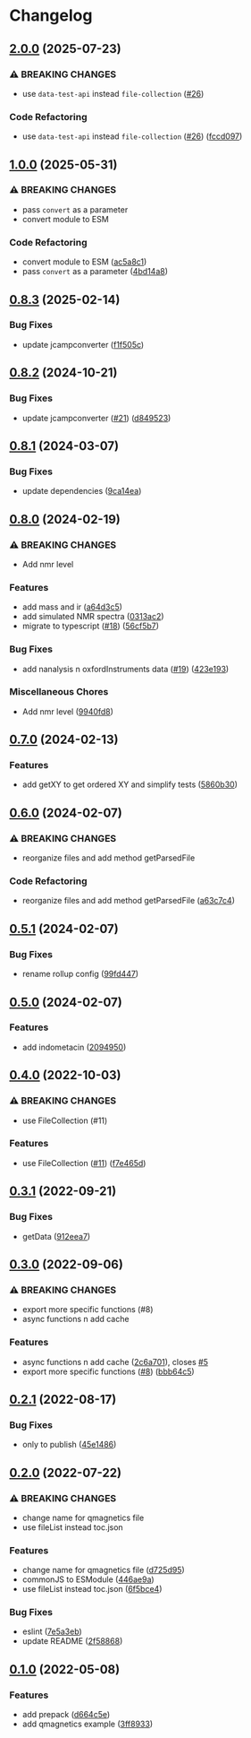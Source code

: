# Changelog

## [2.0.0](https://github.com/cheminfo/jcamp-data-test/compare/v1.0.0...v2.0.0) (2025-07-23)


### ⚠ BREAKING CHANGES

* use `data-test-api` instead `file-collection` ([#26](https://github.com/cheminfo/jcamp-data-test/issues/26))

### Code Refactoring

* use `data-test-api` instead `file-collection` ([#26](https://github.com/cheminfo/jcamp-data-test/issues/26)) ([fccd097](https://github.com/cheminfo/jcamp-data-test/commit/fccd09719c1a590498e73b36b42f4bce14c9bb92))

## [1.0.0](https://github.com/cheminfo/jcamp-data-test/compare/v0.8.3...v1.0.0) (2025-05-31)


### ⚠ BREAKING CHANGES

* pass `convert` as a parameter
* convert module to ESM

### Code Refactoring

* convert module to ESM ([ac5a8c1](https://github.com/cheminfo/jcamp-data-test/commit/ac5a8c1833fa33c21e7d02eb7ad339de54f76429))
* pass `convert` as a parameter ([4bd14a8](https://github.com/cheminfo/jcamp-data-test/commit/4bd14a8d89ff03b23ad3e9e5d257e29b337d340c))

## [0.8.3](https://github.com/cheminfo/jcamp-data-test/compare/v0.8.2...v0.8.3) (2025-02-14)


### Bug Fixes

* update jcampconverter ([f1f505c](https://github.com/cheminfo/jcamp-data-test/commit/f1f505c189fa76af19bb9658be27f78ad1e1ab69))

## [0.8.2](https://github.com/cheminfo/jcamp-data-test/compare/v0.8.1...v0.8.2) (2024-10-21)


### Bug Fixes

* update jcampconverter ([#21](https://github.com/cheminfo/jcamp-data-test/issues/21)) ([d849523](https://github.com/cheminfo/jcamp-data-test/commit/d8495237bb0eb572c98eb4e43fe190d076f03e77))

## [0.8.1](https://github.com/cheminfo/jcamp-data-test/compare/v0.8.0...v0.8.1) (2024-03-07)


### Bug Fixes

* update dependencies ([9ca14ea](https://github.com/cheminfo/jcamp-data-test/commit/9ca14ea32a281e86f63572b49a961a51277a559d))

## [0.8.0](https://github.com/cheminfo/jcamp-data-test/compare/v0.7.0...v0.8.0) (2024-02-19)


### ⚠ BREAKING CHANGES

* Add nmr level

### Features

* add mass and ir ([a64d3c5](https://github.com/cheminfo/jcamp-data-test/commit/a64d3c515d32be188282218e06cabf37f5b91a4a))
* add simulated NMR spectra ([0313ac2](https://github.com/cheminfo/jcamp-data-test/commit/0313ac23cfe3f1c94539ef60121a636ce9c90e15))
* migrate to typescript ([#18](https://github.com/cheminfo/jcamp-data-test/issues/18)) ([56cf5b7](https://github.com/cheminfo/jcamp-data-test/commit/56cf5b7e9b673865c63989f9a259630310feb7c0))


### Bug Fixes

* add nanalysis n oxfordInstruments data ([#19](https://github.com/cheminfo/jcamp-data-test/issues/19)) ([423e193](https://github.com/cheminfo/jcamp-data-test/commit/423e193e3a64ade8a899153a17782e1ae980c2e4))


### Miscellaneous Chores

* Add nmr level ([9940fd8](https://github.com/cheminfo/jcamp-data-test/commit/9940fd8fd7459532076394c2929e54f92754e9dc))

## [0.7.0](https://github.com/cheminfo/jcamp-data-test/compare/v0.6.0...v0.7.0) (2024-02-13)


### Features

* add getXY to get ordered XY and simplify tests ([5860b30](https://github.com/cheminfo/jcamp-data-test/commit/5860b300cb19afc86023eeaa249261de90701fdf))

## [0.6.0](https://github.com/cheminfo/jcamp-data-test/compare/v0.5.1...v0.6.0) (2024-02-07)


### ⚠ BREAKING CHANGES

* reorganize files and add method getParsedFile

### Code Refactoring

* reorganize files and add method getParsedFile ([a63c7c4](https://github.com/cheminfo/jcamp-data-test/commit/a63c7c4182c52084baa5e747b154ae7d7b7a1fc8))

## [0.5.1](https://github.com/cheminfo/jcamp-data-test/compare/v0.5.0...v0.5.1) (2024-02-07)


### Bug Fixes

* rename rollup config ([99fd447](https://github.com/cheminfo/jcamp-data-test/commit/99fd447956fedad599c00c6e1749806dcfe27bab))

## [0.5.0](https://github.com/cheminfo/jcamp-data-test/compare/v0.4.0...v0.5.0) (2024-02-07)


### Features

* add indometacin ([2094950](https://github.com/cheminfo/jcamp-data-test/commit/2094950e0cb4438fdd2bba322408178e65fda79f))

## [0.4.0](https://github.com/cheminfo/jcamp-data-test/compare/v0.3.1...v0.4.0) (2022-10-03)


### ⚠ BREAKING CHANGES

* use FileCollection (#11)

### Features

* use FileCollection ([#11](https://github.com/cheminfo/jcamp-data-test/issues/11)) ([f7e465d](https://github.com/cheminfo/jcamp-data-test/commit/f7e465d9b528c0c40a19d444527271aaa1668218))

## [0.3.1](https://github.com/cheminfo/jcamp-data-test/compare/v0.3.0...v0.3.1) (2022-09-21)


### Bug Fixes

* getData ([912eea7](https://github.com/cheminfo/jcamp-data-test/commit/912eea782905cfb69e415641948da9a9b8e35ae8))

## [0.3.0](https://github.com/cheminfo/jcamp-data-test/compare/v0.2.1...v0.3.0) (2022-09-06)


### ⚠ BREAKING CHANGES

* export more specific functions (#8)
* async functions n add cache

### Features

* async functions n add cache ([2c6a701](https://github.com/cheminfo/jcamp-data-test/commit/2c6a701ee9fca5ac4285c6ce238b54747b5d1980)), closes [#5](https://github.com/cheminfo/jcamp-data-test/issues/5)
* export more specific functions ([#8](https://github.com/cheminfo/jcamp-data-test/issues/8)) ([bbb64c5](https://github.com/cheminfo/jcamp-data-test/commit/bbb64c5cfb9e50899b1b236cb47ea75ef8a5f1a6))

## [0.2.1](https://github.com/cheminfo/jcamp-data-test/compare/v0.2.0...v0.2.1) (2022-08-17)


### Bug Fixes

* only to publish ([45e1486](https://github.com/cheminfo/jcamp-data-test/commit/45e14868d6d75e8e3d82ea7bc553cf85aa9cccaf))

## [0.2.0](https://github.com/cheminfo/jcamp-data-test/compare/v0.1.0...v0.2.0) (2022-07-22)


### ⚠ BREAKING CHANGES

* change name for qmagnetics file
* use fileList instead toc.json

### Features

* change name for qmagnetics file ([d725d95](https://github.com/cheminfo/jcamp-data-test/commit/d725d956c7d9585a0f7ac80293ea2ab9bd2f4fb3))
* commonJS to ESModule ([446ae9a](https://github.com/cheminfo/jcamp-data-test/commit/446ae9ae345e33d5d575ddec1708ccbf8e0a121e))
* use fileList instead toc.json ([6f5bce4](https://github.com/cheminfo/jcamp-data-test/commit/6f5bce4ee5feea6f5e714b4213a8f925c242bcc3))


### Bug Fixes

* eslint ([7e5a3eb](https://github.com/cheminfo/jcamp-data-test/commit/7e5a3eb7f361eea1b1de47b69f6ee80c01d4681a))
* update README ([2f58868](https://github.com/cheminfo/jcamp-data-test/commit/2f58868943fdbda1558f74f3a7c2bff1295368d0))

## [0.1.0](https://github.com/cheminfo/jcamp-data-test/compare/v0.0.5...v0.1.0) (2022-05-08)


### Features

* add prepack ([d664c5e](https://github.com/cheminfo/jcamp-data-test/commit/d664c5e7e1d0344a7fa4ccf007a7d6ad7c406ec9))
* add qmagnetics example ([3ff8933](https://github.com/cheminfo/jcamp-data-test/commit/3ff89335e7780785af7d5dbaec089d8b702b7074))
